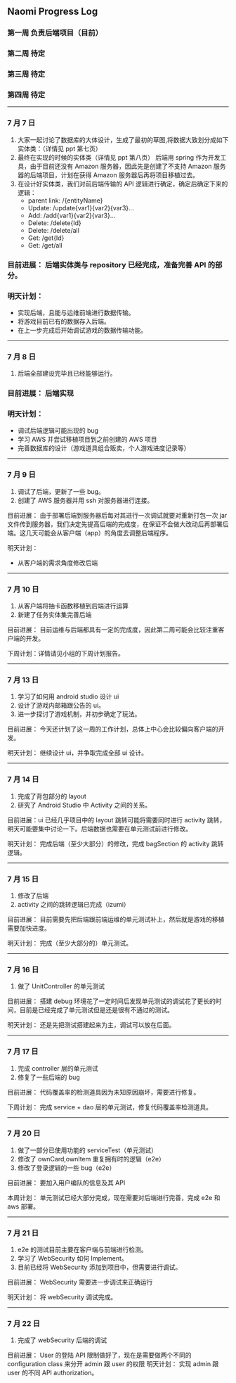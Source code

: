 ## Naomi Progress Log

### 第一周 负责后端项目（目前）

### 第二周 待定

### 第三周 待定

### 第四周 待定

---

### 7 月 7 日

1. 大家一起讨论了数据库的大体设计，生成了最初的草图,将数据大致划分成如下实体类：（详情见 ppt 第七页）
2. 最终在实现的时候的实体类（详情见 ppt 第八页）
   后端用 spring 作为开发工具，由于目前还没有 Amazon 服务器，因此先是创建了不支持 Amazon 服务器的后端项目，计划在获得 Amazon 服务器后再将项目移植过去。
3. 在设计好实体类，我们对前后端传输的 API 逻辑进行确定，确定后确定下来的逻辑：
   - parent link: /{entityName}
   - Update: /update{var1}{var2}{var3}...
   - Add: /add{var1}{var2}{var3}...
   - Delete: /delete{Id}
   - Delete: /delete/all
   - Get: /get{Id}
   - Get: /get/all

### 目前进展： 后端实体类与 repository 已经完成，准备完善 API 的部分。

### 明天计划：

- 实现后端，且能与运维前端进行数据传输。
- 将游戏目前已有的数据存入后端。
- 在上一步完成后开始调试游戏的数据传输功能。

---

### 7 月 8 日

1. 后端全部建设完毕且已经能够运行。

### 目前进展： 后端实现

### 明天计划：

- 调试后端逻辑可能出现的 bug
- 学习 AWS 并尝试移植项目到之前创建的 AWS 项目
- 完善数据库的设计（游戏道具组合贩卖，个人游戏进度记录等）

---

### 7 月 9 日

1. 调试了后端，更新了一些 bug。
2. 创建了 AWS 服务器并用 ssh 对服务器进行连接。

目前进展： 由于部署后端到服务器后每对其进行一次调试就要对重新打包一次 jar 文件传到服务器，我们决定先提高后端的完成度，在保证不会做大改动后再部署后端。这几天可能会从客户端（app）的角度去调整后端程序。

明天计划：

- 从客户端的需求角度修改后端

---

### 7 月 10 日

1. 从客户端将抽卡函数移植到后端进行运算
2. 新建了任务实体集完善后端

目前进展： 目前运维与后端都具有一定的完成度，因此第二周可能会比较注重客户端的开发。

下周计划：详情请见小组的下周计划报告。

---

### 7 月 13 日

1. 学习了如何用 android studio 设计 ui
2. 设计了游戏内邮箱跟公告的 ui。
3. 进一步探讨了游戏机制，并初步确定了玩法。

目前进展： 今天还计划了这一周的工作计划，总体上中心会比较偏向客户端的开发。

明天计划： 继续设计 ui，并争取完成全部 ui 设计。

---

### 7 月 14 日

1. 完成了背包部分的 layout
2. 研究了 Android Studio 中 Activity 之间的关系。

目前进展：ui 已经几乎项目中的 layout 跳转可能将需要同时进行 activity 跳转，明天可能要集中讨论一下。后端数据也需要在单元测试前进行修改。

明天计划： 完成后端（至少大部分）的修改，完成 bagSection 的 activity 跳转逻辑。

---

### 7 月 15 日

1. 修改了后端
2. activity 之间的跳转逻辑已完成（izumi）

目前进展： 目前需要先把后端跟前端运维的单元测试补上，然后就是游戏的移植需要加快进度。

明天计划： 完成（至少大部分的）单元测试。

---

### 7 月 16 日

1. 做了 UnitController 的单元测试

目前进展： 搭建 debug 环境花了一定时间后发现单元测试的调试花了更长的时间，目前是已经完成了单元测试但是还是很有不通过的测试。

明天计划： 还是先把测试搭建起来为主，调试可以放在后面。

---

### 7 月 17 日

1. 完成 controller 层的单元测试
2. 修复了一些后端的 bug

目前进展： 代码覆盖率的检测道具因为未知原因崩坏，需要进行修复。

下周计划： 完成 service + dao 层的单元测试，修复代码覆盖率检测道具。

---

### 7 月 20 日

1. 做了一部分已使用功能的 serviceTest（单元测试）
2. 修改了 ownCard,ownItem 重复拥有时的逻辑（e2e）
3. 修改了登录逻辑的一些 bug（e2e）

目前进展： 要加入用户编队的信息及其 API

本周计划： 单元测试已经大部分完成，现在需要对后端进行完善，完成 e2e 和 aws 部署。

---

### 7 月 21 日

1. e2e 的测试目前主要在客户端与前端进行检测。
2. 学习了 WebSecurity 如何 Implement。
3. 目前已经将 WebSecurity 添加到项目中，但需要进行调试。

目前进展： WebSecurity 需要进一步调试来正确运行

明天计划： 将 webSecurity 调试完成。

---

### 7 月 22 日

1. 完成了 webSecurity 后端的调试

目前进展： User 的登陆 API 限制做好了，现在是需要做两个不同的 configuration class 来分开 admin 跟 user 的权限
明天计划： 实现 admin 跟 user 的不同 API authorization。
